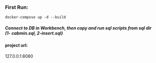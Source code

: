 
### First Run:
`docker-compose up -d --build`

##### Connect to DB in Workbench, then copy and run sql scripts from sql dir (1- cabmin.sql, 2-insert.sql)

#### project url: 
127.0.0.1:8080